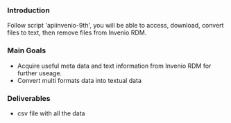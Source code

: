 ### Introduction
Follow script 'apiinvenio-9th', you will be able to access, download, convert files to text, then remove files from Invenio RDM.

### Main Goals
- Acquire useful meta data and text information from Invenio RDM for further useage.
- Convert multi formats data into textual data

### Deliverables
- csv file with all the data
